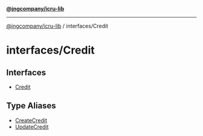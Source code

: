[**@jngcompany/icru-lib**](../../README.md)

***

[@jngcompany/icru-lib](../../README.md) / interfaces/Credit

# interfaces/Credit

## Interfaces

- [Credit](interfaces/Credit.md)

## Type Aliases

- [CreateCredit](type-aliases/CreateCredit.md)
- [UpdateCredit](type-aliases/UpdateCredit.md)
